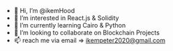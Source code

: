 - 👋 Hi, I’m @ikemHood
- 👀 I’m interested in React.js & Solidity
- 🌱 I’m currently learning Cairo & Python
- 💞️ I’m looking to collaborate on Blockchain Projects
- 📫 reach me via email => ikempeter2020@gmail.com
